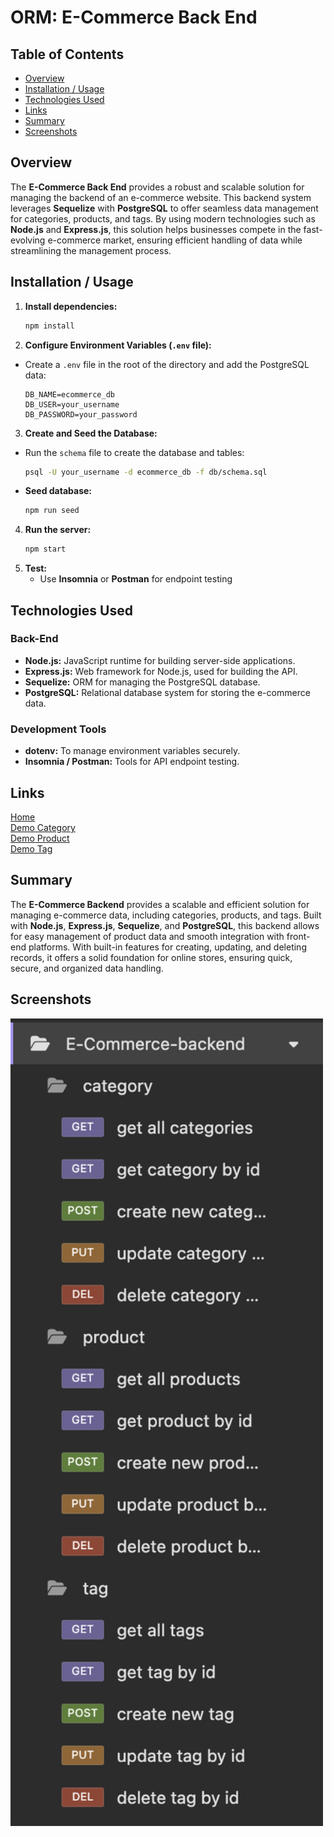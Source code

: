 # ORM: E-Commerce Back End

## **Table of Contents**
* [Overview](#overview)
* [Installation / Usage](#installation--usage)
* [Technologies Used](#technologies-used)
* [Links](#links)
* [Summary](#summary)
* [Screenshots](#screenshots)

## Overview
The **E-Commerce Back End** provides a robust and scalable solution for managing the backend of an e-commerce website. 
This backend system leverages **Sequelize** with **PostgreSQL** to offer seamless data management for categories, products, and tags. 
By using modern technologies such as **Node.js** and **Express.js**, this solution helps businesses compete in the fast-evolving e-commerce market, ensuring efficient handling of data while streamlining the management process.

## **Installation / Usage**
1. **Install dependencies:**
    ```bash
    npm install
    ```
2. **Configure Environment Variables (`.env` file):**
* Create a `.env` file in the root of the directory and add the PostgreSQL data:
    ```plaintext
    DB_NAME=ecommerce_db
    DB_USER=your_username
    DB_PASSWORD=your_password
    ```
3. **Create and Seed the Database:**
* Run the `schema` file to create the database and tables:
    ```bash
    psql -U your_username -d ecommerce_db -f db/schema.sql
    ```
* **Seed database:**
    ```bash
    npm run seed
    ```
4. **Run the server:**
    ```bash
    npm start
    ```
5. **Test:**
    * Use **Insomnia** or **Postman** for endpoint testing

## **Technologies Used**
### Back-End
* **Node.js:** JavaScript runtime for building server-side applications.
* **Express.js:** Web framework for Node.js, used for building the API.
* **Sequelize:** ORM for managing the PostgreSQL database.
* **PostgreSQL:** Relational database system for storing the e-commerce data.
### Development Tools
* **dotenv:** To manage environment variables securely.
* **Insomnia / Postman:** Tools for API endpoint testing.

## **Links**
[Home](https://github.com/san1718/mc13_ORM-E-Commerce_Back_End)
<br />
[Demo Category](https://drive.google.com/file/d/11GlZvCBoykpQBJKjM7i_62qgDpDg9CvZ/view?usp=drive_link)
<br />
[Demo Product](https://drive.google.com/file/d/19Y_9DM2KHbpoEbDuYS5JSe2FirpCHUrM/view?usp=sharing)
<br />
[Demo Tag](https://drive.google.com/file/d/15-YZ-I6KfnX7UehWV_RlVcBhFm57NlwO/view?usp=sharing)

## Summary
The **E-Commerce Backend** provides a scalable and efficient solution for managing e-commerce data, including categories, products, and tags. Built with **Node.js**, **Express.js**, **Sequelize**, and **PostgreSQL**, this backend allows for easy management of product data and smooth integration with front-end platforms. With built-in features for creating, updating, and deleting records, it offers a solid foundation for online stores, ensuring quick, secure, and organized data handling.

## **Screenshots**
<img width="500" alt="Set" src="https://github.com/san1718/mc13_ORM-E-Commerce_Back_End/blob/main/images/set.png">
